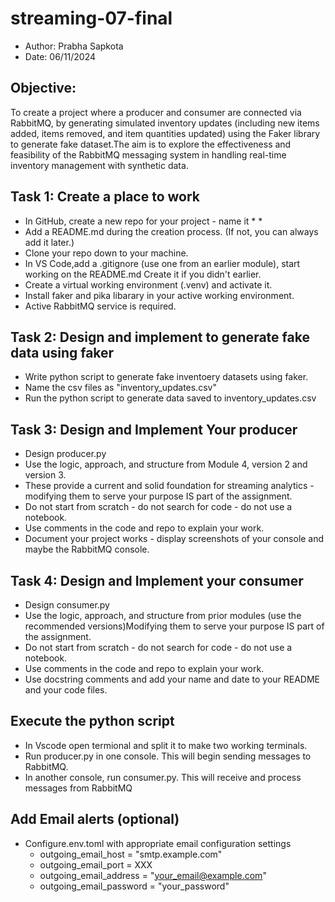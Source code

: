 # streaming-07-final
* Author: Prabha Sapkota
* Date: 06/11/2024

## Objective: 
To create a project where a producer and consumer are connected via RabbitMQ, by generating simulated inventory updates (including new items added, items removed, and item quantities updated) using the Faker library to generate fake dataset.The aim is to explore the effectiveness and feasibility of the RabbitMQ messaging system in handling real-time inventory management with synthetic data.

## Task 1: Create a place to work
* In GitHub, create a new repo for your project - name it * *
* Add a README.md during the creation process. (If not, you can always add it later.)
* Clone your repo down to your machine.
* In VS Code,add a .gitignore (use one from an earlier module), start working on the README.md Create it if you didn't earlier.
* Create a virtual working environment (.venv) and activate it. 
* Install faker and pika libarary in your active working environment.
* Active RabbitMQ service is required.

## Task 2: Design and implement to generate fake data using faker
* Write python script to generate fake inventoery datasets using faker.
* Name the csv files as "inventory_updates.csv"
* Run the python script to generate data saved to inventory_updates.csv

## Task 3: Design and Implement Your producer
* Design producer.py
* Use the logic, approach, and structure from Module 4, version 2 and version 3.
* These provide a current and solid foundation for streaming analytics - modifying them to serve your purpose IS part of the assignment.
* Do not start from scratch - do not search for code - do not use a notebook.
* Use comments in the code and repo to explain your work.
* Document your project works - display screenshots of your console and maybe the RabbitMQ console.

## Task 4: Design and Implement your consumer
* Design consumer.py
* Use the logic, approach, and structure from prior modules (use the recommended versions)Modifying them to serve your purpose IS part of the assignment.
* Do not start from scratch - do not search for code - do not use a notebook.
* Use comments in the code and repo to explain your work.
* Use docstring comments and add your name and date to your README and your code files.

## Execute the python script
* In Vscode open termional and split it to make two working terminals.
* Run producer.py in one console. This will begin sending messages to RabbitMQ.
* In another console, run consumer.py. This will receive and process messages from RabbitMQ

## Add Email alerts (optional)
* Configure.env.toml with appropriate email configuration settings
   * outgoing_email_host = "smtp.example.com"
   * outgoing_email_port = XXX
   * outgoing_email_address = "your_email@example.com"
   * outgoing_email_password = "your_password"







   
